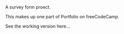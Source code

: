 A survey form proect.

This makes up one part of Portfolio on freeCodeCamp.

See the working version here...
